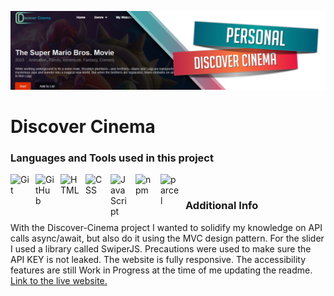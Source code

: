 ![Header](./github-discover-cinema.jpg)

# Discover Cinema

### Languages and Tools used in this project

<img align="left" alt="Git" width="30px" style="padding-right:10px;" src="https://cdn.jsdelivr.net/gh/devicons/devicon/icons/git/git-original.svg" />
<img align="left" alt="GitHub" width="30px" style="padding-right:10px;" src="https://cdn.jsdelivr.net/gh/devicons/devicon/icons/github/github-original.svg" />
<img align="left" alt="HTML" width="30px" style="padding-right:10px;" src="https://cdn.jsdelivr.net/gh/devicons/devicon/icons/html5/html5-plain.svg" />
<img align="left" alt="CSS" width="30px" style="padding-right:10px;" src="https://cdn.jsdelivr.net/gh/devicons/devicon/icons/css3/css3-plain.svg" />
<img align="left" alt="JavaScript" width="30px" style="padding-right:10px;" src="https://cdn.jsdelivr.net/gh/devicons/devicon/icons/javascript/javascript-plain.svg" />
<img align="left" alt="npm" width="30px" style="padding-right:10px;" src="https://cdn.jsdelivr.net/gh/devicons/devicon/icons/npm/npm-original-wordmark.svg" />
<img align="left" alt="parcel" width="30px" style="padding-right:10px;" src="https://parceljs.org/assets/og.png" />
<br />

### Additional Info

<p>
  With the Discover-Cinema project I wanted to solidify my knowledge on API calls async/await, but also do it using the MVC design pattern.
  For the slider I used a library called SwiperJS. 
  Precautions were used to make sure the API KEY is not leaked.
  The website is fully responsive. The accessibility features are still Work in Progress at the time of me updating the readme.
  <a href="https://discover-cinema.netlify.app/#">Link to the live website.</a>
</p>
